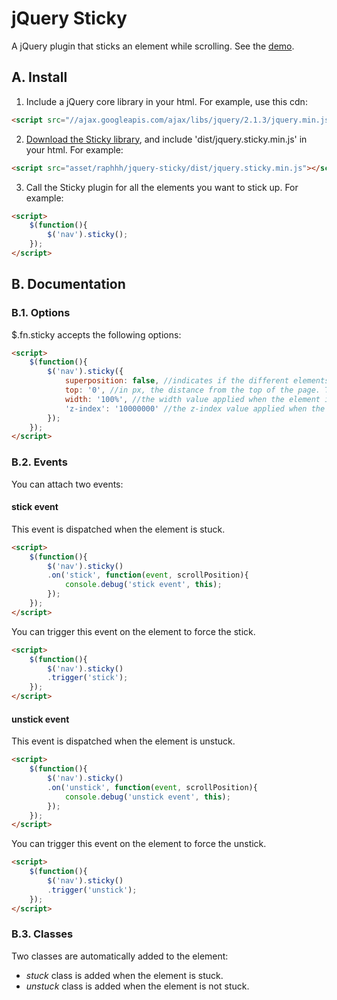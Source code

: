 jQuery Sticky
=============

A jQuery plugin that sticks an element while scrolling.
See the [demo](http://raphaellefebvre.be/sticky/).


## A. Install

1) Include a jQuery core library in your html.
For example, use this cdn:
```html
<script src="//ajax.googleapis.com/ajax/libs/jquery/2.1.3/jquery.min.js"></script>
```

2) [Download the Sticky library](https://github.com/Raphhh/jquery-sticky/archive/master.zip), and include 'dist/jquery.sticky.min.js' in your html.
For example:
```html
<script src="asset/raphhh/jquery-sticky/dist/jquery.sticky.min.js"></script>
```
3) Call the Sticky plugin for all the elements you want to stick up.
For example:
```html
<script>
    $(function(){
        $('nav').sticky();
    });
</script>
```

## B. Documentation

### B.1. Options

$.fn.sticky accepts the following options:
```html
<script>
    $(function(){
        $('nav').sticky({
            superposition: false, //indicates if the different elements stick over the previous
            top: '0', //in px, the distance from the top of the page. To remove the default value, use 'inherit' value.
            width: '100%', //the width value applied when the element is stuck. To remove the default value, use 'inherit' value.
            'z-index': '10000000' //the z-index value applied when the element is stuck. To remove the default value, use 'inherit' value.
        });
    });
</script>
```

### B.2. Events

You can attach two events:

#### stick event

This event is dispatched when the element is stuck.
```html
<script>
    $(function(){
        $('nav').sticky()
        .on('stick', function(event, scrollPosition){
            console.debug('stick event', this);
        });
    });
</script>
```

You can trigger this event on the element to force the stick.
```html
<script>
    $(function(){
        $('nav').sticky()
        .trigger('stick');
    });
</script>
```

#### unstick event

This event is dispatched when the element is unstuck.
```html
<script>
    $(function(){
        $('nav').sticky()
        .on('unstick', function(event, scrollPosition){
            console.debug('unstick event', this);
        });
    });
</script>
```

You can trigger this event on the element to force the unstick.
```html
<script>
    $(function(){
        $('nav').sticky()
        .trigger('unstick');
    });
</script>
```

### B.3. Classes

Two classes are automatically added to the element:

- *stuck* class is added when the element is stuck.
- *unstuck* class is added when the element is not stuck.
